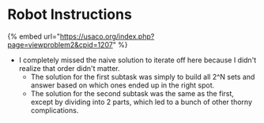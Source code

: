 # Robot Instructions

{% embed url="https://usaco.org/index.php?page=viewproblem2&cpid=1207" %}

* I completely missed the naive solution to iterate off here because I didn't realize that order didn't matter.&#x20;
  * The solution for the first subtask was simply to build all 2^N sets and answer based on which ones ended up in the right spot.&#x20;
  * The solution for the second subtask was the same as the first, except by dividing into 2 parts, which led to a bunch of other thorny complications.&#x20;

